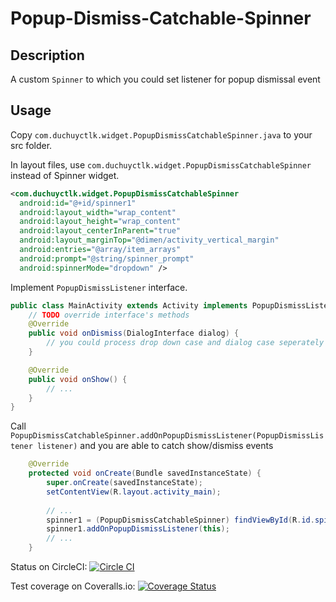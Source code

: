 Popup-Dismiss-Catchable-Spinner
===============================


Description
--
A custom `Spinner` to which you could set listener for popup dismissal event

Usage
--
Copy `com.duchuyctlk.widget.PopupDismissCatchableSpinner.java` to your src folder.

In layout files, use `com.duchuyctlk.widget.PopupDismissCatchableSpinner` instead of Spinner widget.

```xml
<com.duchuyctlk.widget.PopupDismissCatchableSpinner
  android:id="@+id/spinner1"
  android:layout_width="wrap_content"
  android:layout_height="wrap_content"
  android:layout_centerInParent="true"
  android:layout_marginTop="@dimen/activity_vertical_margin"
  android:entries="@array/item_arrays"
  android:prompt="@string/spinner_prompt"
  android:spinnerMode="dropdown" />
```

Implement `PopupDismissListener` interface.

```java
public class MainActivity extends Activity implements PopupDismissListener {
	// TODO override interface's methods
	@Override
	public void onDismiss(DialogInterface dialog) {
		// you could process drop down case and dialog case seperately if needed
	}

	@Override
	public void onShow() {
		// ...
	}
}
```

Call `PopupDismissCatchableSpinner.addOnPopupDismissListener(PopupDismissListener listener)` and you are able to catch show/dismiss events

```java
	@Override
	protected void onCreate(Bundle savedInstanceState) {
		super.onCreate(savedInstanceState);
		setContentView(R.layout.activity_main);
		
		// ...
		spinner1 = (PopupDismissCatchableSpinner) findViewById(R.id.spinner1);
		spinner1.addOnPopupDismissListener(this);		
		// ...
	}
```

Status on CircleCI:
[![Circle CI](https://circleci.com/gh/duchuyctlk/Popup-Dismiss-Catchable-Spinner.svg?style=svg)](https://circleci.com/gh/duchuyctlk/Popup-Dismiss-Catchable-Spinner)

Test coverage on Coveralls.io:
[![Coverage Status](https://coveralls.io/repos/github/duchuyctlk/Popup-Dismiss-Catchable-Spinner/badge.png?branch=master)](https://coveralls.io/github/duchuyctlk/Popup-Dismiss-Catchable-Spinner?branch=master)
